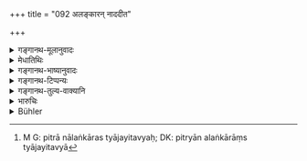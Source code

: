 +++
title = "092 अलङ्कारन् नाददीत"

+++

<details><summary>गङ्गानथ-मूलानुवादः</summary>

When the girl chooses her own husband, she should not take away any ornaments given to her either by her father, or mother or brother; if she did take them, she would be a thief.—(92)
</details>

<details><summary>मेधातिथिः</summary>

भ्रात्रादिभिर् यद् आदौ दत्तं स्वयंवरणाभिप्रायं तस्या अजानद्भिस् तद् अलंकरणं तेषाम् एव प्रत्यर्पयेत् । यदि तु तथाविधाया एव ददाति तदा न त्यागः । तेनास्मै न वयम् एनां दास्याम इत्य् एवमभिप्रायं यद्भूषणं न तस्मिन्न् अन्यथात्वम् आपन्ने युक्तम् । **स्तेनः स्याद्** इति पुंलिङ्गेन पाट्ःआन्तरम् । वरस्य चौरत्वम् आहुः । तस्मात् तेनालङ्करस् त्याजयितव्यः[^२४५] ॥ ९.९२ ॥


[^२४५]:
     M G: pitrā nālaṅkāras tyājayitavyaḥ; DK: pitryān alaṅkārāṃs tyājayitavyā
</details>

<details><summary>गङ्गानथ-भाष्यानुवादः</summary>

Ornaments that may have been given to her on previous occasions by her brother or other relations, who would be ignorant of her desire to choose her own husband,—all such ornaments she should hand back to them. She is not to give up what has been given to her after she has actually done the act

It is only when the ornament has been given to her beforehand by persons, with the motive that she shall not be given to a particular person,—and yet it is this same person that the girl chooses for her husband,—it is not right for her to retain the gift

‘*Stenaḥ*,’ in the masculine form, is another reading for ‘*Stenā*’; in which case the ‘theft’ would lie upon the bridegroom; in which case, the father should force him to give up the ornament.—(92)
</details>

<details><summary>गङ्गानथ-टिप्पन्यः</summary>

‘*Stenaḥ*’ is not the reading of Medhātithi, who only notes it as a
*vār. lec*.

This verse is quoted in *Vīramitrodaya* (Saṃskāra, p. 772);—in
*Nirṇayasindhu* (p. 223);—in *Aparārka* (p. 94);—in *Madanapārijāta* (p.
148);—in *Smṛticandrikā* (Saṃskāra, p. 217);—and in *Saṃskāraratnamālā* (p. 501).
</details>

<details><summary>गङ्गानथ-तुल्य-वाक्यानि</summary>

**(verses 9.90-92)  
**

See Comparative notes for [Verse 9.90].
</details>

<details><summary>भारुचिः</summary>

अन्ये त्व् एवम् इमं श्लोकं पठन्ति- "नाददीत त्व् अलंकारं पित्र्यं कन्यास्वयंवरे, मातृकं भ्रातृदत्तं वा स्तेनः स्याद् यदि तं हरेत्" । एवं चापाठे पुरुषविषयः स्लोको भवति ॥ ९.९२ ॥
</details>

<details><summary>Bühler</summary>

092	A maiden who choses for herself, shall not take with her any ornaments, given by her father or her mother, or her brothers; if she carries them away, it will be theft.
</details>
